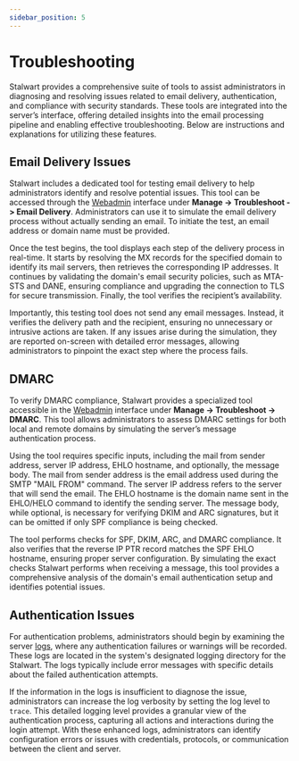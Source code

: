 ```yaml
---
sidebar_position: 5
---
```


# Troubleshooting

Stalwart provides a comprehensive suite of tools to assist administrators in diagnosing and resolving issues related to email delivery, authentication, and compliance with security standards. These tools are integrated into the server’s interface, offering detailed insights into the email processing pipeline and enabling effective troubleshooting. Below are instructions and explanations for utilizing these features.

## Email Delivery Issues

Stalwart includes a dedicated tool for testing email delivery to help administrators identify and resolve potential issues. This tool can be accessed through the [Webadmin](/docs/management/webadmin/overview) interface under **Manage -> Troubleshoot -> Email Delivery**. Administrators can use it to simulate the email delivery process without actually sending an email. To initiate the test, an email address or domain name must be provided. 

Once the test begins, the tool displays each step of the delivery process in real-time. It starts by resolving the MX records for the specified domain to identify its mail servers, then retrieves the corresponding IP addresses. It continues by validating the domain's email security policies, such as MTA-STS and DANE, ensuring compliance and upgrading the connection to TLS for secure transmission. Finally, the tool verifies the recipient’s availability. 

Importantly, this testing tool does not send any email messages. Instead, it verifies the delivery path and the recipient, ensuring no unnecessary or intrusive actions are taken. If any issues arise during the simulation, they are reported on-screen with detailed error messages, allowing administrators to pinpoint the exact step where the process fails.

## DMARC

To verify DMARC compliance, Stalwart provides a specialized tool accessible in the [Webadmin](/docs/management/webadmin/overview) interface under **Manage -> Troubleshoot -> DMARC**. This tool allows administrators to assess DMARC settings for both local and remote domains by simulating the server’s message authentication process. 

Using the tool requires specific inputs, including the mail from sender address, server IP address, EHLO hostname, and optionally, the message body. The mail from sender address is the email address used during the SMTP "MAIL FROM" command. The server IP address refers to the server that will send the email. The EHLO hostname is the domain name sent in the EHLO/HELO command to identify the sending server. The message body, while optional, is necessary for verifying DKIM and ARC signatures, but it can be omitted if only SPF compliance is being checked.

The tool performs checks for SPF, DKIM, ARC, and DMARC compliance. It also verifies that the reverse IP PTR record matches the SPF EHLO hostname, ensuring proper server configuration. By simulating the exact checks Stalwart performs when receiving a message, this tool provides a comprehensive analysis of the domain's email authentication setup and identifies potential issues.

## Authentication Issues

For authentication problems, administrators should begin by examining the server [logs](/docs/telemetry/tracing/log), where any authentication failures or warnings will be recorded. These logs are located in the system's designated logging directory for the Stalwart. The logs typically include error messages with specific details about the failed authentication attempts.

If the information in the logs is insufficient to diagnose the issue, administrators can increase the log verbosity by setting the log level to `trace`. This detailed logging level provides a granular view of the authentication process, capturing all actions and interactions during the login attempt. With these enhanced logs, administrators can identify configuration errors or issues with credentials, protocols, or communication between the client and server.

